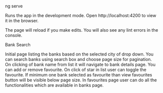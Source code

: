 ng serve

Runs the app in the development mode.
Open http://localhost:4200 to view it in the browser.

The page will reload if you make edits.
You will also see any lint errors in the console.

Bank Search

Initial page listing the banks based on the selected city of drop down.
You can search banks using search box and choose page size for pagination.
On clicking of bank name from list it will navigate to bank details page.
You can add or remove favourite.
On click of star in list user can toggle the favourite.
If minimum one bank selected as favourite than view favourites button will be visible below page size.
In favourites page user can do all the functionalities which are available in banks page.
